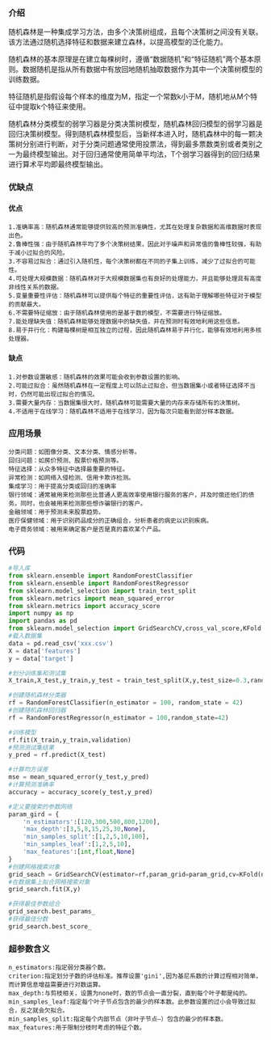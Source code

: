 ### 介绍
随机森林是一种集成学习方法，由多个决策树组成，且每个决策树之间没有关联。该方法通过随机选择特征和数据来建立森林，以提高模型的泛化能力。

随机森林的基本原理是在建立每棵树时，遵循“数据随机”和“特征随机”两个基本原则。数据随机是指从所有数据中有放回地随机抽取数据作为其中一个决策树模型的训练数据。

特征随机是指假设每个样本的维度为M，指定一个常数k小于M，随机地从M个特征中提取k个特征来使用。

随机森林分类模型的弱学习器是分类决策树模型，随机森林回归模型的弱学习器是回归决策树模型。得到随机森林模型后，当新样本进入时，随机森林中的每一颗决策树分别进行判断，对于分类问题通常使用投票法，得到最多票数类别或者类别之一为最终模型输出。对于回归通常使用简单平均法，T个弱学习器得到的回归结果进行算术平均即最终模型输出。

### 优缺点
#### 优点
    1.准确率高：随机森林通常能够提供较高的预测准确性，尤其在处理复杂数据和高维数据时表现出色。
    2.鲁棒性强：由于随机森林平均了多个决策树结果，因此对于噪声和异常值的鲁棒性较强，有助于减小过拟合的风险。
    3.不容易过拟合：通过引入随机性，每个决策树都在不同的子集上训练，减少了过拟合的可能性。
    4.可处理大规模数据：随机森林对于大规模数据集也有良好的处理能力，并且能够处理具有高度非线性关系的数据。
    5.变量重要性评估：随机森林可以提供每个特征的重要性评估，这有助于理解哪些特征对于模型的贡献最大。
    6.不需要特征缩放：由于随机森林使用的是基于数的模型，不需要进行特征缩放。
    7.能处理缺失值：随机森林能够处理数据中的缺失值，并在预测时有效地利用这些信息。
    8.易于并行化：构建每棵树是相互独立的过程，因此随机森林易于并行化，能够有效地利用多核处理器。
#### 缺点
    1.对参数设置敏感：随机森林的效果可能会收到参数设置的影响。
    2.可能过拟合：虽然随机森林在一定程度上可以防止过拟合，但当数据集小或者特征选择不当时，仍然可能出现过拟合的情况。
    3.需要大量内存：当数据集很大时，随机森林可能需要大量的内存来存储所有的决策树。
    4.不适用于在线学习：随机森林不适用于在线学习，因为每次只能看到部分样本数据。
### 应用场景
    分类问题：如图像分类、文本分类、情感分析等。
    回归问题：如房价预测、股票价格预测等。
    特征选择：从众多特征中选择最重要的特征。
    异常检测：如网络入侵检测、信用卡欺诈检测。
    集成学习：用于提高分类或回归的准确率
    银行领域：通常被用来检测那些比普通人更高效率使用银行服务的客户，并及时偿还他们的债务。同时，也会被用来检测那些想诈骗银行的客户。
    金融领域：用于预测未来股票趋势。
    医疗保健领域：用于识别药品成分的正确组合，分析患者的病史以识别疾病。
    电子商务领域：被用来确定客户是否是真的喜欢某个产品。
### 代码
```python
#导入库
from sklearn.ensemble import RandomForestClassifier
from sklearn.ensemble import RandomForestRegressor
from sklearn.model_selection import train_test_split
from sklearn.metrics import mean_squared_error
from sklearn.metrics import accuracy_score
import numpy as np
import pandas as pd
from sklearn.model_selection import GridSearchCV,cross_val_score,KFold
#载入数据集
data = pd.read_csv('xxx.csv')
X = data['features']
y = data['target']

#划分训练集和测试集
X_train,X_test,y_train,y_test = train_test_split(X,y,test_size=0.3,random_state = 42)

#创建随机森林分类器
rf = RandomForestClassifier(n_estimator = 100, random_state = 42)
#创建随机森林回归器
rf = RandomForestRegressor(n_estimator = 100,random_state=42)

#训练模型
rf.fit(X_train,y_train,validation)
#预测测试集结果
y_pred = rf.predict(X_test)

#计算均方误差
mse = mean_squared_error(y_test,y_pred)
#计算预测准确率
accuracy = accuracy_score(y_test,y_pred)

#定义要搜索的参数网络
param_gird = {
    'n_estimators':[120,300,500,800,1200],
    'max_depth':[3,5,8,15,25,30,None],
    'min_samples_split':[1,2,5,10,100],
    'min_samples_leaf':[1,2,5,10],
    'max_features':[int,float,None]
}
#创建网格搜索对象
grid_seach = GridSearchCV(estimator=rf,param_grid=param_grid,cv=KFold(n_splits=5),scoring='mse')
#在数据集上拟合网格搜索对象
grid_search.fit(X,y)

#获得最佳参数组合
grid_search.best_params_
#获得最佳分数
grid_search.best_score_
```
### 超参数含义
    n_estimators:指定弱分类器个数。
    criterion:指定划分子数的评估标准。推荐设置'gini',因为基尼系数的计算过程相对简单，而计算信息增益需要进行对数运算。
    max_depth:与剪枝相关，设置为none时，数的节点会一直分裂，直到每个叶子都是纯的。
    min_samples_leaf:指定每个叶子节点包含的最少的样本数。此参数设置的过小会导致过拟合，反之就会欠拟合。
    min_samples_split:指定每个内部节点（非叶子节点—）包含的最少的样本数。
    max_features:用于限制分枝时考虑的特征个数。